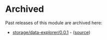 # Archived

Past releases of this module are archived here:

- [storage/data-explorer/0.0.1](https://github.com/Azure/bicep-registry-modules/releases/tag/storage/data-explorer/0.0.1) - ([source](https://github.com/Azure/bicep-registry-modules/tree/storage/data-explorer/0.0.1/modules/storage/data-explorer))
